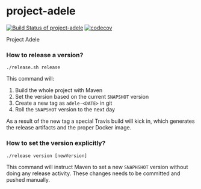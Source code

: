 # project-adele
[![Build Status of project-adele](https://travis-ci.org/microservicesteam/project-adele.svg?branch=master)](https://travis-ci.org/microservicesteam/project-adele) [![codecov](https://codecov.io/gh/microservicesteam/project-adele/branch/master/graph/badge.svg)](https://codecov.io/gh/microservicesteam/project-adele)

Project Adele

### How to release a version?

```
./release.sh release
```

This command will:
1. Build the whole project with Maven
2. Set the version based on the current `SNAPSHOT` version
3. Create a new tag as `adele-<DATE>` in git
4. Roll the `SNAPSHOT` version to the next day

As a result of the new tag a special Travis build will kick in, which generates the release artifacts and the proper Docker image.

### How to set the version explicitly?

```
./release version [newVersion]
```

This command will instruct Maven to set a new `SNAPHSHOT` version without doing any release activity. These changes needs to be committed and pushed manually.
